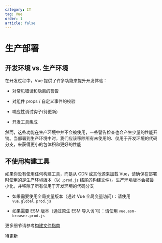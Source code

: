 ```yaml
---
category: IT
tag: Vue
order: 1
article: false
---
```


# 生产部署

## 开发环境 vs. 生产环境

在开发过程中，Vue 提供了许多功能来提升开发体验：

- 对常见错误和隐患的警告

- 对组件 props / 自定义事件的校验

- 响应性调试钩子(待更新)

- 开发工具集成

然而，这些功能在生产环境中并不会被使用，一些警告检查也会产生少量的性能开销。当部署到生产环境中时，我们应该移除所有未使用的、仅用于开发环境的代码分支，来获得更小的包体积和更好的性能

## 不使用构建工具

如果你没有使用任何构建工具，而是从 CDN 或其他源来加载 Vue，请确保在部署时使用的是生产环境版本（以 `.prod.js` 结尾的构建文件）。生产环境版本会被最小化，并移除了所有仅用于开发环境的代码分支

- 如果需要使用全局变量版本（通过 Vue 全局变量访问）：请使用 `vue.global.prod.js`

- 如果需要 ESM 版本（通过原生 ESM 导入访问）：请使用 `vue.esm-browser.prod.js`

更多细节请参考[构建文件指南](https://github.com/vuejs/core/tree/main/packages/vue#which-dist-file-to-use)

待更新